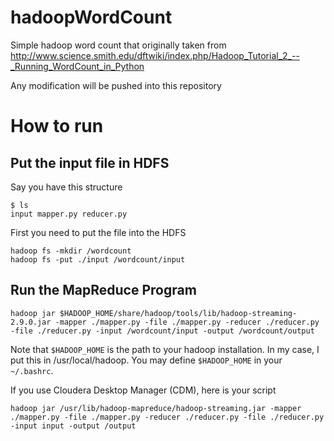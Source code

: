 # hadoopWordCount

Simple hadoop word count that originally taken from http://www.science.smith.edu/dftwiki/index.php/Hadoop_Tutorial_2_--_Running_WordCount_in_Python

Any modification will be pushed into this repository

# How to run

## Put the input file in HDFS

Say you have this structure
```
$ ls
input mapper.py reducer.py
```

First you need to put the file into the HDFS

```
hadoop fs -mkdir /wordcount
hadoop fs -put ./input /wordcount/input
```

## Run the MapReduce Program
```
hadoop jar $HADOOP_HOME/share/hadoop/tools/lib/hadoop-streaming-2.9.0.jar -mapper ./mapper.py -file ./mapper.py -reducer ./reducer.py -file ./reducer.py -input /wordcount/input -output /wordcount/output
```

Note that `$HADOOP_HOME` is the path to your hadoop installation. In my case, I put this in /usr/local/hadoop. You may define `$HADOOP_HOME` in your `~/.bashrc`.

If you use Cloudera Desktop Manager (CDM), here is your script
```
hadoop jar /usr/lib/hadoop-mapreduce/hadoop-streaming.jar -mapper ./mapper.py -file ./mapper.py -reducer ./reducer.py -file ./reducer.py -input input -output /output
```

